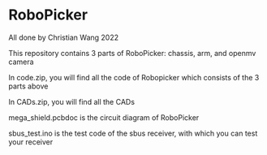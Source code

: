 # RoboPicker
All done by Christian Wang 2022

This repository contains 3 parts of RoboPicker: chassis, arm, and openmv camera

In code.zip, you will find all the code of Robopicker which consists of the 3 parts above

In CADs.zip, you will find all the CADs

mega_shield.pcbdoc is the circuit diagram of RoboPicker

sbus_test.ino is the test code of the sbus receiver, with which you can test your receiver
